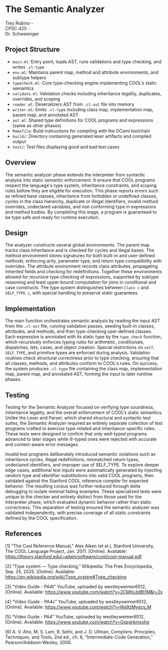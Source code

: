 # The Semantic Analyzer  
Trey Rubino -  
CPSC 425 -  
Dr. Schwesinger  

## Project Structure  
- `main.ml`: Entry point, loads AST, runs validations and type checking, and writes `.cl-type`  
- `env.ml`: Maintains parent map, method and attribute environments, and subtype helpers  
- `typecheck.ml`: Core type-checking engine implementing COOL’s static semantics  
- `validate.ml`: Validation checks including inheritance legality, duplicates, overrides, and scoping  
- `reader.ml`: Deserializers AST from `.cl-ast` file into memory  
- `writer.ml`: Emits `.cl-type` including class map, implementation map, parent map, and annotated AST  
- `ast.ml`: Shared type definitions for COOL programs and expressions (same as other phases)  
- `Makefile`: Build instructions for compiling with the OCaml toolchain  
- `build/`: Directory containing generated lexer artifacts and compiled output  
- `test/`: Test files displaying good and bad test cases  

## Overview  
The semantic analyzer phase extends the interpreter from syntactic analysis into static semantic enforcement.
It ensure that COOL programs respect the language's type system, inheritance constraints, and scoping rules before
they are eligible for execution. This phase reports errors such as refined base classes, inheritance from forbidden or
undefined classes, cycles in the class hierarchy, duplicate or illegal identifiers, invalid method overrides, undeclared
variables, and non conforming type in expressions and method bodies. By completing this stage, a program is guaranteed
to be type safe and ready for runtime execution.

## Design  
The analyzer constructs several global environments. The parent map tracks class inheritance and is checked for cycles 
and illegal bases. The method environment stores signatures for both built-in and user-defined methods, enforcing arity, 
parameter type, and return type compatibility with overrides. The attribute environment records class attributes, propagating
inherited fields and checking for redefinitions. Together these environments allowed for recursive type checking of expressions, 
supported by subtype reasoning and least upper bound computation for joins in conditional and case constructs. The type system 
distinguishes between `Class c` and `SELF_TYPE c`, with special handling to preserve static guarantees.

## Implementation  
The main function orchestrates semantic analysis by reading the input AST from the `.cl-ast` file, running validation passes,
seeding built-in classes, attributes, and methods, and then type-checking user-defined classes. Each expression is annotated with
its static type by the `type_check` function, which recursively enforces typing rules for arithmetic, conditionals, dispatches, 
lets, cases, and object creation. Special restrictions on `self`, `SELF_TYPE`, and primitive types are enforced during analysis. 
Validation routines check structural correctness prior to type checking, ensuring that all classes, methods, and attributes conform
to COOL's rules. On success, the system produces `.cl-type` file containing the class map, implementation map, parent map, and annotated
AST, forming the input to later runtime phases.

## Testing
Testing for the Semantic Analyzer focused on verifying type soundness, inheritance legality, and the overall enforcement of COOL’s static semantics. 
Unlike the Lexer and Parser, which shared structural and syntactic test suites, the Semantic Analyzer required an entirely separate collection 
of test programs crafted to exercise type-related and inheritance-specific rules. These tests were designed to confirm that only well-typed programs 
advanced to later stages while ill-typed ones were rejected with accurate and context-aware error messages.

Invalid test programs deliberately introduced semantic violations such as inheritance cycles, illegal redefinitions, mismatched return types, undeclared 
identifiers, and improper use of SELF_TYPE. To explore deeper edge cases, additional test inputs were automatically generated by injecting random type 
and identifier substitutions into valid COOL programs, then validated against the Stanford COOL reference compiler for expected behavior. The resulting 
corpus was further reduced through delta debugging to isolate minimal failing examples. These specialized tests were unique to the checker and entirely 
distinct from those used for the Interpreter phase, which evaluated dynamic behavior rather than static correctness. This separation of testing ensured 
the semantic analyzer was validated independently, with precise coverage of all static constraints defined by the COOL specification.

## References  
[1] “The Cool Reference Manual,” Alex Aiken (et al.), Stanford University, The COOL Language Project, Jan. 2011. 
[Online]. Available: https://theory.stanford.edu/~aiken/software/cool/cool-manual.pdf

[2] “Type system — Type checking,” Wikipedia: The Free Encyclopedia, Sep. 25, 2025. 
[Online]. Available: https://en.wikipedia.org/wiki/Type_system#Type_checking

[3] “Video Guide - PA4t” YouTube, uploaded by westleyweimer6512, 
[Online]. Available: https://www.youtube.com/watch?v=2CMhLddBt1M&t=2s

[4] “Video Guide - PA4c” YouTube, uploaded by westleyweimer6512, 
[Online]. Available: https://www.youtube.com/watch?v=Wa9zMygcv_M

[5] “Video Guide - PA4” YouTube, uploaded by westleyweimer6512, 
[Online]. Available: https://www.youtube.com/watch?v=Oxpgrkmsxhg

[6] A. V. Aho, M. S. Lam, R. Sethi, and J. D. Ullman, Compilers: Principles, Techniques, 
and Tools, 2nd ed., ch. 6, “Intermediate-Code Generation,” Pearson/Addison-Wesley, 2006.